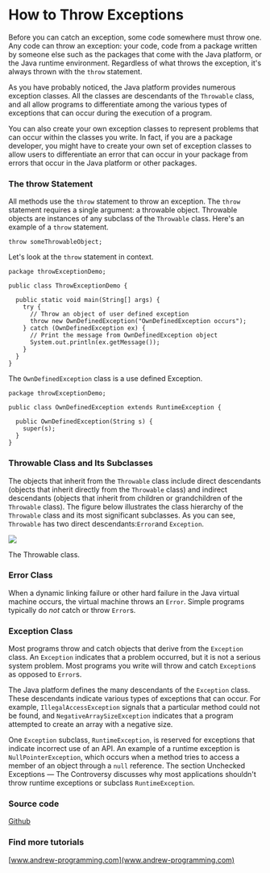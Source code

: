 # How to Throw Exceptions

Before you can catch an exception, some code somewhere must throw one. Any code can throw an exception: your code, code from a package written by someone else such as the packages that come with the Java platform, or the Java runtime environment. Regardless of what throws the exception, it's always thrown with the `throw` statement.

As you have probably noticed, the Java platform provides numerous exception classes. All the classes are descendants of the `Throwable` class, and all allow programs to differentiate among the various types of exceptions that can occur during the execution of a program.

You can also create your own exception classes to represent problems that can occur within the classes you write. In fact, if you are a package developer, you might have to create your own set of exception classes to allow users to differentiate an error that can occur in your package from errors that occur in the Java platform or other packages.

### The throw Statement

All methods use the `throw` statement to throw an exception. The `throw` statement requires a single argument: a throwable object. Throwable objects are instances of any subclass of the `Throwable` class. Here's an example of a `throw` statement.

```text
throw someThrowableObject;
```

Let's look at the `throw` statement in context.

```text
package throwExceptionDemo;
​
public class ThrowExceptionDemo {
​
  public static void main(String[] args) {
    try {
      // Throw an object of user defined exception
      throw new OwnDefinedException("OwnDefinedException occurs");
    } catch (OwnDefinedException ex) {
      // Print the message from OwnDefinedException object
      System.out.println(ex.getMessage());
    }
  }
}
```

The `OwnDefinedException` class is a use defined Exception.

```text
package throwExceptionDemo;
​
public class OwnDefinedException extends RuntimeException {
​
  public OwnDefinedException(String s) {
    super(s);
  }
}
```

### Throwable Class and Its Subclasses

The objects that inherit from the `Throwable` class include direct descendants \(objects that inherit directly from the `Throwable` class\) and indirect descendants \(objects that inherit from children or grandchildren of the `Throwable` class\). The figure below illustrates the class hierarchy of the `Throwable` class and its most significant subclasses. As you can see, `Throwable` has two direct descendants:`Error`and `Exception`.

![](https://lh3.googleusercontent.com/7T3hp27aQm8e9v10Jf0Mu4JSvGdsB8uNYo9EnD_2rZsQFbAldhbm0NNMHxwjNSc1qbYKdhaZyKWhZ_HyuCyj3tnSzXuk2oCas_Sqllv58qSKH5AdoW6Ilspi1gBU9SXPy6-njfVukYtavg7Kl8mq4dS1LeMdZ9EuTPkjUcBz59vIo4hqNLy89FNJOmmwNAFol2EKfm9NYvsIrZJgoEn3dJF1lXNg9mVDSuY4oeOZcgG92_JIc7m58MYC-Z9LihOvxy9aDGcrM4UhmhTvW1NSe4UGzD9oKQOheMQb2fQhlOPtKuqxoCVS9Es_7T_gS933paQ2O2_8BvqIvelS1KQyDLqXHk2JEStgPIW0LUT2QnkWgDtfavQNg0LzcDmDH0oViPYODommV1Sg_oMZ5NbgLehtHLM3E9FAXRMOhf675OXJ1M3_9wMqmnR84bx53t7XjX0xcr94cJIwyfKWYqQ0pi4-edFUfrSrDhpGnHfhiktlrLE7pPcjlBckYB5_BJ8_4Fyyu2x4BlebrRvHc650D4j6FvZWrDSS5MQ7WDM5yrYPcT2dia3Htw-aqJvJmAnrHFIOcl8ZGgQx1AxHgkhAlBY_TRYulQ-tqOizTnHgxfibpM7n-qfJ5IiLVNHNHsU=w613-h546-no)

 The Throwable class.

### Error Class

When a dynamic linking failure or other hard failure in the Java virtual machine occurs, the virtual machine throws an `Error`. Simple programs typically do _not_ catch or throw `Error`s.

### Exception Class

Most programs throw and catch objects that derive from the `Exception` class. An `Exception` indicates that a problem occurred, but it is not a serious system problem. Most programs you write will throw and catch `Exception`s as opposed to `Error`s.

The Java platform defines the many descendants of the `Exception` class. These descendants indicate various types of exceptions that can occur. For example, `IllegalAccessException` signals that a particular method could not be found, and `NegativeArraySizeException` indicates that a program attempted to create an array with a negative size.

One `Exception` subclass, `RuntimeException`, is reserved for exceptions that indicate incorrect use of an API. An example of a runtime exception is `NullPointerException`, which occurs when a method tries to access a member of an object through a `null` reference. The section Unchecked Exceptions — The Controversy discusses why most applications shouldn't throw runtime exceptions or subclass `RuntimeException`.

### Source code

[Github](https://github.com/AndrewProgramming/JavaTutorial_JavaExceptionDemo/blob/master/README.md)

### Find more tutorials

[www.andrew-programming.com](www.andrew-programming.com)

